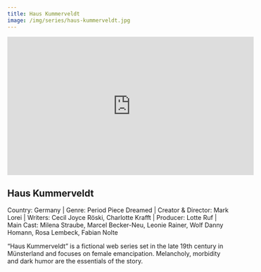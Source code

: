 ```yaml
---
title: Haus Kummerveldt
image: /img/series/haus-kummerveldt.jpg
---
```

<iframe width="560" height="315" src="https://www.youtube.com/embed/RqdHGCs6XA8?si=v9yNRXnyL48XLHzP" frameborder="0" allow="accelerometer; autoplay; encrypted-media; gyroscope; picture-in-picture" allowfullscreen></iframe>

## Haus Kummerveldt
Country: Germany | Genre: Period Piece Dreamed | Creator & Director: Mark Lorei | Writers: Cecil Joyce Röski, Charlotte Krafft | Producer: Lotte Ruf | Main Cast: Milena Straube, Marcel Becker-Neu, Leonie Rainer, Wolf Danny Homann, Rosa Lembeck, Fabian Nolte

“Haus Kummerveldt” is a fictional web series set in the late 19th century in Münsterland and focuses on female emancipation. Melancholy, morbidity and dark humor are the essentials of the story.
